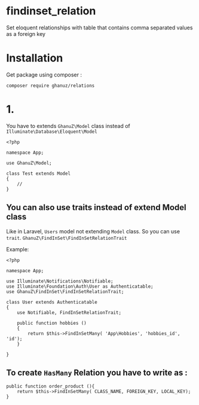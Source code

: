 # findinset_relation
Set eloquent relationships with table that contains comma separated values as a foreign key

# Installation
Get package using composer  :

`composer require ghanuz/relations`

# 1.
You have to extends `GhanuZ\Model` class instead of `Illuminate\Database\Eloquent\Model`

```
<?php

namespace App;

use GhanuZ\Model;

class Test extends Model
{
    //
}
```
## You can also use traits instead of extend Model class 
Like in Laravel, `Users` model not extending `Model` class.
So you can use `trait`.
`GhanuZ\FindInSet\FindInSetRelationTrait`

Example:
```
<?php

namespace App;

use Illuminate\Notifications\Notifiable;
use Illuminate\Foundation\Auth\User as Authenticatable;
use GhanuZ\FindInSet\FindInSetRelationTrait;

class User extends Authenticatable
{
    use Notifiable, FindInSetRelationTrait;

    public function hobbies ()
    {
        return $this->FindInSetMany( 'App\Hobbies', 'hobbies_id', 'id');
    }

}
```

## To create `HasMany` Relation you have to write as :

```
public function order_product (){
    return $this->FindInSetMany( CLASS_NAME, FOREIGN_KEY, LOCAL_KEY);
}
```
